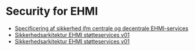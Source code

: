 # Security for EHMI

- [Specificering af sikkerhed ifm centrale og decentrale EHMI-services](EHMI-specificering%20af%20sikkerhed%20ifm%20centrale%20og%20decentrale%20EHMI-services.html)
- [Sikkerhedsarkitektur EHMI støtteservices v01](./media/Sikkerhedsarkitektur%20EHMI%20støtteservices%20v01.pdf)
- <a href="./media/Sikkerhedsarkitektur%20EHMI%20støtteservices%20v01.pdf (opens in new window)" target="_blank">Sikkerhedsarkitektur EHMI støtteservices v01</a>